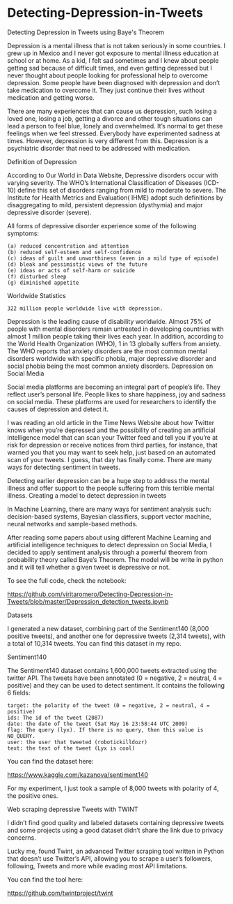 # Detecting-Depression-in-Tweets
Detecting Depression in Tweets using Baye's Theorem

Depression is a mental illness that is not taken seriously in some countries. I grew up in Mexico and I never got exposure to mental illness education at school or at home. As a kid, I felt sad sometimes and I knew about people getting sad because of difficult times, and even getting depressed but I never thought about people looking for professional help to overcome depression. Some people have been diagnosed with depression and don’t take medication to overcome it. They just continue their lives without medication and getting worse.

There are many experiences that can cause us depression, such losing a loved one, losing a job, getting a divorce and other tough situations can lead a person to feel blue, lonely and overwhelmed. It’s normal to get these feelings when we feel stressed. Everybody have experimented sadness at times. However, depression is very different from this. Depression is a psychiatric disorder that need to be addressed with medication.

Definition of Depression

According to Our World in Data Website, Depressive disorders occur with varying severity. The WHO’s International Classification of Diseases (ICD-10) define this set of disorders ranging from mild to moderate to severe. The Institute for Health Metrics and Evaluation( IHME) adopt such definitions by disaggregating to mild, persistent depression (dysthymia) and major depressive disorder (severe).

All forms of depressive disorder experience some of the following symptoms:

    (a) reduced concentration and attention
    (b) reduced self-esteem and self-confidence
    (c) ideas of guilt and unworthiness (even in a mild type of episode)
    (d) bleak and pessimistic views of the future
    (e) ideas or acts of self-harm or suicide
    (f) disturbed sleep
    (g) diminished appetite

Worldwide Statistics

    322 million people worldwide live with depression.

Depression is the leading cause of disability worldwide. Almost 75% of people with mental disorders remain untreated in developing countries with almost 1 million people taking their lives each year. In addition, according to the World Health Organization (WHO), 1 in 13 globally suffers from anxiety. The WHO reports that anxiety disorders are the most common mental disorders worldwide with specific phobia, major depressive disorder and social phobia being the most common anxiety disorders.
Depression on Social Media

Social media platforms are becoming an integral part of people’s life. They reflect user’s personal life. People likes to share happiness, joy and sadness on social media. These platforms are used for researchers to identify the causes of depression and detect it.

I was reading an old article in the Time News Website about how Twitter knows when you’re depressed and the possibility of creating an artificial intelligence model that can scan your Twitter feed and tell you if you’re at risk for depression or receive notices from third parties, for instance, that warned you that you may want to seek help, just based on an automated scan of your tweets. I guess, that day has finally come. There are many ways for detecting sentiment in tweets.

Detecting earlier depression can be a huge step to address the mental illness and offer support to the people suffering from this terrible mental illness.
Creating a model to detect depression in tweets

In Machine Learning, there are many ways for sentiment analysis such: decision-based systems, Bayesian classifiers, support vector machine, neural networks and sample-based methods.

After reading some papers about using different Machine Learning and artificial intelligence techniques to detect depression on Social Media, I decided to apply sentiment analysis through a powerful theorem from probability theory called Baye’s Theorem. The model will be write in python and it will tell whether a given tweet is depressive or not.

To see the full code, check the notebook: 

https://github.com/viritaromero/Detecting-Depression-in-Tweets/blob/master/Depression_detection_tweets.ipynb

Datasets

I generated a new dataset, combining part of the Sentiment140 (8,000 positive tweets), and another one for depressive tweets (2,314 tweets), with a total of 10,314 tweets. You can find this dataset in my repo.

Sentiment140

The Sentiment140 dataset contains 1,600,000 tweets extracted using the twitter API. The tweets have been annotated (0 = negative, 2 = neutral, 4 = positive) and they can be used to detect sentiment. It contains the following 6 fields:

    target: the polarity of the tweet (0 = negative, 2 = neutral, 4 = positive)
    ids: The id of the tweet (2087)
    date: the date of the tweet (Sat May 16 23:58:44 UTC 2009)
    flag: The query (lyx). If there is no query, then this value is NO_QUERY.
    user: the user that tweeted (robotickilldozr)
    text: the text of the tweet (Lyx is cool)

You can find the dataset here:

https://www.kaggle.com/kazanova/sentiment140

For my experiment, I just took a sample of 8,000 tweets with polarity of 4, the positive ones.

Web scraping depressive Tweets with TWINT

I didn’t find good quality and labeled datasets containing depressive tweets and some projects using a good dataset didn’t share the link due to privacy concerns.

Lucky me, found Twint, an advanced Twitter scraping tool written in Python that doesn’t use Twitter’s API, allowing you to scrape a user’s followers, following, Tweets and more while evading most API limitations.

You can find the tool here:

https://github.com/twintproject/twint


